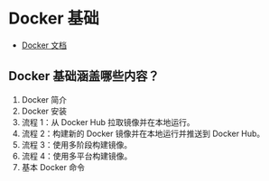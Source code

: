 # Docker 基础
- [Docker 文档](https://docs.docker.com/manuals/)

## Docker 基础涵盖哪些内容？
1. Docker 简介
2. Docker 安装
3. 流程 1：从 Docker Hub 拉取镜像并在本地运行。
4. 流程 2：构建新的 Docker 镜像并在本地运行并推送到 Docker Hub。
5. 流程 3：使用多阶段构建镜像。
6. 流程 4：使用多平台构建镜像。
7. 基本 Docker 命令